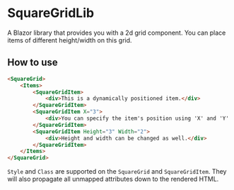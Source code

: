 # SquareGridLib
A Blazor library that provides you with a 2d grid component. You can place items of different height/width on this grid.

## How to use
```html
<SquareGrid>
    <Items>
        <SquareGridItem>
            <div>This is a dynamically positioned item.</div>
        </SquareGridItem>
        <SquareGridItem X="3">
            <div>You can specify the item's position using 'X' and 'Y'.</div>
        </SquareGridItem>
        <SquareGridItem Height="3" Width="2">
            <div>Height and width can be changed as well.</div>
        </SquareGridItem>
    </Items>
</SquareGrid>
```

`Style` and `Class` are supported on the `SquareGrid` and `SquareGridItem`. They will also propagate all unmapped attributes down to the rendered HTML.